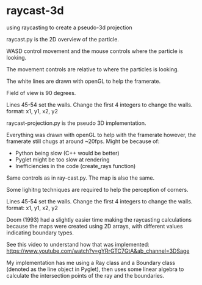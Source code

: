 # raycast-3d
using raycasting to create a pseudo-3d projection

raycast.py is the 2D overview of the particle.

WASD control movement and the mouse controls where the particle is looking.

The movement controls are relative to where the particles is looking.

The white lines are drawn with openGL to help the framerate.

Field of view is 90 degrees. 

Lines 45-54 set the walls. Change the first 4 integers to change the walls. format: x1, y1, x2, y2


raycast-projection.py is the pseudo 3D implementation.

Everything was drawn with openGL to help with the framerate however, the framerate still chugs at around ~20fps. Might be because of:
 - Python being slow (C++ would be better)
 - Pyglet might be too slow at rendering
 - Inefficiencies in the code (create_rays function)
 
Same controls as in ray-cast.py. The map is also the same.

Some lighitng techniques are required to help the perception of corners.

Lines 45-54 set the walls. Change the first 4 integers to change the walls. format: x1, y1, x2, y2


Doom (1993) had a slightly easier time making the raycasting calculations because the maps were created using 2D arrays, with different values indicating boundary types.

See this video to understand how that was implemented: https://www.youtube.com/watch?v=gYRrGTC7GtA&ab_channel=3DSage

My implementation has me using a Ray class and a Boundary class (denoted as the line object in Pyglet), then uses some linear algebra to calculate the intersection 
points of the ray and the boundaries.
